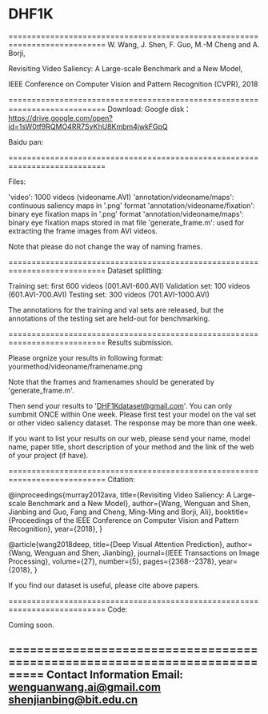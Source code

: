 # DHF1K


===========================================================================
W. Wang, J. Shen, F. Guo, M.-M Cheng and A. Borji, 

Revisiting Video Saliency: A Large-scale Benchmark and a New Model,  

IEEE Conference on Computer Vision and Pattern Recognition (CVPR), 2018  

===========================================================================
Download:
Google disk：https://drive.google.com/open?id=1sW0tf9RQMO4RR7SyKhU8Kmbm4jwkFGpQ

Baidu pan:

===========================================================================

Files:

'video': 1000 videos (videoname.AVI)
'annotation/videoname/maps': continuous saliency maps in '.png' format
'annotation/videoname/fixation': binary eye fixation maps in '.png' format
'annotation/videoname/maps': binary eye fixation maps stored in mat file
'generate_frame.m': used for extracting the frame images from AVI videos. 

Note that please do not change the way of naming frames.

===========================================================================
Dataset splitting:

Training set:   first 600 videos (001.AVI-600.AVI)
Validation set: 100 videos (601.AVI-700.AVI)
Testing set:    300 videos (701.AVI-1000.AVI)

The annotations for the training and val sets are released, but the 
annotations of the testing set are held-out for benchmarking.

===========================================================================
Results submission.

Please orgnize your results in following format:
yourmethod/videoname/framename.png

Note that the frames and framenames should be generated by 'generate_frame.m'.

Then send your results to 'DHF1Kdataset@gmail.com'. 
You can only sumbmit ONCE within One week. 
Please first test your model on the val set or other video saliency dataset.
The response may be more than one week.

If you want to list your results on our web, please send your name, model 
name, paper title, short description of your method and the link of the web
of your project (if have).

===========================================================================
Citation:

@inproceedings{murray2012ava,
  title={Revisiting Video Saliency: A Large-scale Benchmark and a New Model},
  author={Wang, Wenguan and Shen, Jianbing and Guo, Fang and Cheng, Ming-Ming and Borji, Ali},
  booktitle={Proceedings of the IEEE Conference on Computer Vision and Pattern Recognition},
  year={2018},
}

@article{wang2018deep,
  title={Deep Visual Attention Prediction},
  author={Wang, Wenguan and Shen, Jianbing},
  journal={IEEE Transactions on Image Processing},
  volume={27},
  number={5},
  pages={2368--2378},
  year={2018},
}

If you find our dataset is useful, please cite above papers.

===========================================================================
Code: 

Coming soon.

===========================================================================
Contact Information
Email:
	wenguanwang.ai@gmail.com
	shenjianbing@bit.edu.cn
------------------------------------------------------------------------------------------------
